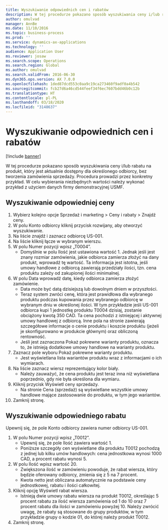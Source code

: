 ```yaml
---
title: Wyszukiwanie odpowiednich cen i rabatów
description: W tej procedurze pokazano sposób wyszukiwania ceny i/lub rabatu na produkt, który jest aktualnie dostępny dla określonego odbiorcy, bez tworzenia zamówienia sprzedaży.
author: omulvad
manager: AnnBe
ms.date: 11/10/2016
ms.topic: business-process
ms.prod: ''
ms.service: dynamics-ax-applications
ms.technology: ''
audience: Application User
ms.reviewer: josaw
ms.search.scope: Operations
ms.search.region: Global
ms.author: omulvad
ms.search.validFrom: 2016-06-30
ms.dyn365.ops.version: AX 7.0.0
ms.openlocfilehash: 1ded87dcd553c0aa9c19ca273460f9adf0a4b542
ms.sourcegitcommit: fcb27d6a46cd544feef34f6ec7607bdd46b0c12b
ms.translationtype: HT
ms.contentlocale: pl-PL
ms.lasthandoff: 03/18/2020
ms.locfileid: "3148637"
---
```

# <a name="look-up-applicable-prices-and-discounts"></a>Wyszukiwanie odpowiednich cen i rabatów

[!include [banner](../../includes/banner.md)]

W tej procedurze pokazano sposób wyszukiwania ceny i/lub rabatu na produkt, który jest aktualnie dostępny dla określonego odbiorcy, bez tworzenia zamówienia sprzedaży. Procedura prowadzi przez konkretny przykład. W celu wybierania niezbędnych wartości należy wykonać przykład z użyciem danych firmy demonstracyjnej USMF.


## <a name="find-the-applicable-price"></a>Wyszukiwanie odpowiedniej ceny
1. Wybierz kolejno opcje Sprzedaż i marketing > Ceny i rabaty > Znajdź ceny.
2. W polu Konto odbiorcy kliknij przycisk rozwijany, aby otworzyć wyszukiwanie.
3. Na liście znajdź i zaznacz odbiorcę US-001.
4. Na liście kliknij łącze w wybranym wierszu.
5. W polu Numer pozycji wpisz „T0004”.
    * Domyślnie w polu Ilość jest ustawiona wartość 1. Jednak jeśli jest znany rozmiar zamówienia, jakie odbiorca zamierza złożyć na dany produkt, wprowadź tę wartość. Ta informacja jest istotna, jeśli umowy handlowe z odbiorcą zawierają przedziały ilości, tzn. cena produktu zależy od zakupionej ilości minimalnej.  
6. W polu Data wprowadź datę, kiedy odbiorca zamierza złożyć zamówienie. 
    * Data może być datą dzisiejszą lub dowolnym dniem w przyszłości.  
    * Teraz system zwróci cenę, która jest prawidłowa dla wybranego produktu podczas kupowania przez wybranego odbiorcę w wybranym dniu w określonej ilości. W tym przykładzie jeśli US-001 odbiorca kupi 1 jednostkę produktu T0004 dzisiaj, zostanie obciążony kwotą 350 CAD. Ta cena pochodzi z istniejącej i aktywnej umowy handlowej z odbiorcą.      Inne pola na stronie zawierają szczegółowe informacje o cenie produktu i koszcie produktu (jeżeli je skonfigurowano w produkcie głównym) oraz obliczoną rentowność.  
    * Jeśli jest zaznaczona Pokaż pokrewne warianty produktu, oznacza to, że istnieją dodatkowe umowy handlowe na warianty produktu.  
7. Zaznacz pole wyboru Pokaż pokrewne warianty produktu.
    * Jest wyświetlana lista wariantów produktu wraz z informacjami o ich wymiarach.  
8. Na liście zaznacz wiersz reprezentujący kolor biały.
    * Należy zauważyć, że cena produktu jest teraz inna niż wyświetlana poprzednio, gdy nie była określona dla wymiaru.  
9. Kliknij przycisk Wyświetl ceny sprzedaży.
    * Na stronie Cena (sprzedaż) są wyświetlane wszystkie umowy handlowe mające zastosowanie do produktu, w tym jego wariantów.  
10. Zamknij stronę.

## <a name="find-the-applicable-discount"></a>Wyszukiwanie odpowiedniego rabatu
Upewnij się, że pole Konto odbiorcy zawiera numer odbiorcy US-001.    
1. W polu Numer pozycji wpisz „T0012”.
    * Upewnij się, że pole Ilość zawiera wartość 1.  
    * Poniższe szczegóły cen wyświetlane dla produktu T0012 pochodzą z jednej lub kilku umów handlowych: cena jednostkowa wynosi 1000 CAD, a procent rabatu wynosi 5.  
2. W polu Ilość wpisz wartość 20.
    * Zwiększona ilość w zamówieniu powoduje, że rabat wiersza, który będzie oferowany odbiorcy, zmienia się z 5 na 7 procent.  
    * Kwota netto jest obliczana automatycznie na podstawie ceny jednostkowej, rabatu i ilości całkowitej.  
3. Kliknij opcję Wyświetl rabat wiersza.
    * Istnieją dwie umowy rabatu wiersza na produkt T0012, określając 5 procent rabatu za ilość wiersza zamówienia od 1 do 10 oraz 7 procent rabatu dla ilości w zamówieniu powyżej 10. Należy zwrócić uwagę, że rabaty są stosowane do grupy produktów, w tym przykładzie grupy o kodzie 01, do której należy produkt T0012.  
4. Zamknij stronę.

